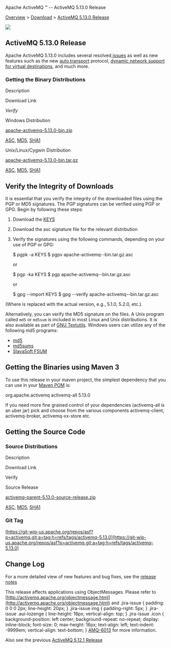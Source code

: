 Apache ActiveMQ ™ -- ActiveMQ 5.13.0 Release 

[Overview](overview.html) > [Download](download.html) > [ActiveMQ 5.13.0 Release](activemq-5130-release.html)


![](http://activemq.apache.org/activemq-500-release.data/activemq-5.x-box-reflection.png)

ActiveMQ 5.13.0 Release
-----------------------

Apache ActiveMQ 5.13.0 includes several resolved[ issues](https://issues.apache.org/jira/secure/ReleaseNote.jspa?projectId=12311210&version=12329848) as well as new features such as the new [auto transport](auto.html) protocol, [dynamic network support for virtual destinations](networks-of-brokers.html), and much more.

### Getting the Binary Distributions

Description

Download Link

_Verify_

Windows Distribution

[apache-activemq-5.13.0-bin.zip](https://archive.apache.org/dist/activemq/5.13.0/apache-activemq-5.13.0-bin.zip)

[ASC](https://archive.apache.org/dist/activemq/5.13.0/apache-activemq-5.13.0-bin.zip.asc), [MD5](https://archive.apache.org/dist/activemq/5.13.0/apache-activemq-5.13.0-bin.zip.md5), [SHA1](https://archive.apache.org/dist/activemq/5.13.0/apache-activemq-5.13.0-bin.zip.sha1)

Unix/Linux/Cygwin Distribution

[apache-activemq-5.13.0-bin.tar.gz](https://archive.apache.org/dist/activemq/5.13.0/apache-activemq-5.13.0-bin.tar.gz)

[ASC](https://archive.apache.org/dist/activemq/5.13.0/apache-activemq-5.13.0-bin.tar.gz.asc), [MD5](https://archive.apache.org/dist/activemq/5.13.0/apache-activemq-5.13.0-bin.tar.gz.md5), [SHA1](https://www.apache.org/dist/activemq/5.13.0/apache-activemq-5.13.0-bin.tar.gz.sha1)

Verify the Integrity of Downloads
---------------------------------

It is essential that you verify the integrity of the downloaded files using the PGP or MD5 signatures. The PGP signatures can be verified using PGP or GPG. Begin by following these steps:

1.  Download the [KEYS](http://www.apache.org/dist/activemq/KEYS)
2.  Download the asc signature file for the relevant distribution
3.  Verify the signatures using the following commands, depending on your use of PGP or GPG:
    
    $ pgpk -a KEYS
    $ pgpv apache-activemq-<version>-bin.tar.gz.asc
    
    or
    
    $ pgp -ka KEYS
    $ pgp apache-activemq-<version>-bin.tar.gz.asc
    
    or
    
    $ gpg --import KEYS
    $ gpg --verify apache-activemq-<version>-bin.tar.gz.asc
    

(Where <version> is replaced with the actual version, e.g., 5.1.0, 5.2.0, etc.).

Alternatively, you can verify the MD5 signature on the files. A Unix program called `md5` or `md5sum` is included in most Linux and Unix distributions. It is also available as part of [GNU Textutils](http://www.gnu.org/software/textutils/textutils.html). Windows users can utilize any of the following md5 programs:

*   [md5](http://www.fourmilab.ch/md5/)
*   [md5sums](http://www.pc-tools.net/win32/md5sums/)
*   [SlavaSoft FSUM](http://www.slavasoft.com/fsum/)

Getting the Binaries using Maven 3
----------------------------------

To use this release in your maven project, the simplest dependency that you can use in your [Maven POM](http://maven.apache.org/guides/introduction/introduction-to-the-pom.html) is:

<dependency>
  <groupId>org.apache.activemq</groupId>
  <artifactId>activemq-all</artifactId>
  <version>5.13.0</version>
</dependency>

If you need more fine grained control of your dependencies (activemq-all is an uber jar) pick and choose from the various components activemq-client, activemq-broker, activemq-xx-store etc.

Getting the Source Code
-----------------------

### Source Distributions

Description

Download Link

Verify

Source Release

[activemq-parent-5.13.0-source-release.zip](http://www.apache.org/dyn/closer.cgi?path=/activemq/5.13.0/activemq-parent-5.13.0-source-release.zip)

[ASC](https://www.apache.org/dist/activemq/5.13.0/activemq-parent-5.13.0-source-release.zip.asc), [MD5](https://www.apache.org/dist/activemq/5.13.0/activemq-parent-5.13.0-source-release.zip.md5), [SHA1](https://www.apache.org/dist/activemq/5.13.0/activemq-parent-5.13.0-source-release.zip.sha1)

### Git Tag

[https://git-wip-us.apache.org/repos/asf?p=activemq.git;a=tag;h=refs/tags/activemq-5.13.0](https://git-wip-us.apache.org/repos/asf?p=activemq.git;a=tag;h=refs/tags/activemq-5.13.0)

Change Log
----------

For a more detailed view of new features and bug fixes, see the [release notes](https://issues.apache.org/jira/secure/ReleaseNote.jspa?projectId=12311210&version=12329848)

This release affects applications using ObjectMessages. Please refer to [http://activemq.apache.org/objectmessage.html](http://activemq.apache.org/objectmessage.html) and .jira-issue { padding: 0 0 0 2px; line-height: 20px; } .jira-issue img { padding-right: 5px; } .jira-issue .aui-lozenge { line-height: 18px; vertical-align: top; } .jira-issue .icon { background-position: left center; background-repeat: no-repeat; display: inline-block; font-size: 0; max-height: 16px; text-align: left; text-indent: -9999em; vertical-align: text-bottom; } [AMQ-6013](https://issues.apache.org/jira/browse/AMQ-6013?src=confmacro) for more information.

Also see the previous [ActiveMQ 5.12.1 Release](activemq-5121-release.html)

